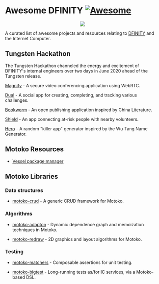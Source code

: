 # Awesome DFINITY [![Awesome](https://awesome.re/badge.svg)](https://awesome.re)

<p align="center">
  <img src="assets/dfinity-logo.png">
</p>

A curated list of awesome projects and resources relating to [DFINITY](https://dfinity.org) and the Internet Computer.

## Tungsten Hackathon

The Tungsten Hackathon channeled the energy and excitement of DFINITY's internal engineers over two days in June 2020 ahead of the Tungsten release.

[Magnify](https://github.com/Dfinity-Bjoern/Magnify) - A secure video conferencing application using WebRTC.

[Dual](https://github.com/egeyar/wochonecha/) - A social app for creating, completing, and tracking various challenges.

[Bookworm](https://github.com/rstout/bookworm) - An open publishing application inspired by China Literature.

[Shield](https://github.com/crusso/shield) - An app connecting at-risk people with nearby volunteers.

[Hero](https://github.com/stanleygjones/hackathon) - A random "killer app" generator inspired by the Wu-Tang Name Generator.


## Motoko Resources

- [Vessel package manager](https://github.com/kritzcreek/vesse)


## Motoko Libraries

### Data structures

- [motoko-crud](https://github.com/matthewhammer/motoko-crud) - A generic CRUD framework for Motoko.

### Algorithms

- [motoko-adapton](https://github.com/matthewhammer/motoko-adapton) - Dynamic dependence graph and memoization techniques in Motoko.

- [motoko-redraw](https://github.com/matthewhammer/motoko-redraw) - 2D graphics and layout algorithms for Motoko.

### Testing

- [motoko-matchers](https://github.com/kritzcreek/motoko-matchers) - Composable assertions for unit testing.

- [motoko-bigtest](https://github.com/matthewhammer/motoko-bigtest) - Long-running tests as/for IC services, via a Motoko-based DSL.
